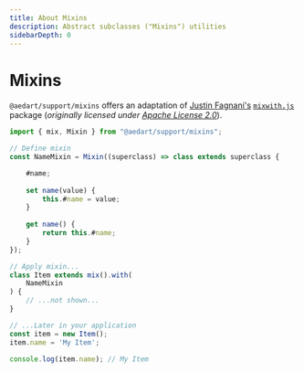```yaml
---
title: About Mixins
description: Abstract subclasses ("Mixins") utilities
sidebarDepth: 0
---
```


# Mixins <Badge type="tip" text="Available since v0.8" vertical="middle" />

`@aedart/support/mixins` offers an adaptation of [Justin Fagnani's](https://justinfagnani.com/author/justinfagnani/)
[`mixwith.js`](https://github.com/justinfagnani/mixwith.js) package (_originally licensed under [Apache License 2.0](https://github.com/justinfagnani/mixwith.js?tab=Apache-2.0-1-ov-file#readme)_).

```js
import { mix, Mixin } from "@aedart/support/mixins";

// Define mixin
const NameMixin = Mixin((superclass) => class extends superclass {

    #name;
    
    set name(value) {
        this.#name = value;
    }
    
    get name() {
        return this.#name;
    }
});

// Apply mixin...
class Item extends mix().with(
    NameMixin
) {
    // ...not shown...    
}

// ...Later in your application
const item = new Item();
item.name = 'My Item';

console.log(item.name); // My Item
```